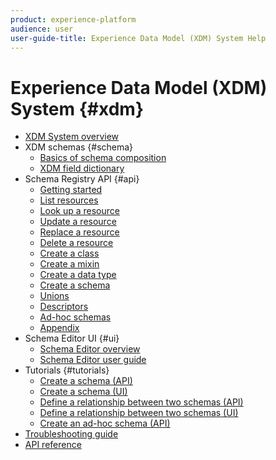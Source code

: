 ```yaml
---
product: experience-platform
audience: user
user-guide-title: Experience Data Model (XDM) System Help
---
```


# Experience Data Model (XDM) System {#xdm}

* [XDM System overview](home.md)
* XDM schemas {#schema}
  * [Basics of schema composition](schema/composition.md)
  * [XDM field dictionary](schema/field-dictionary.md)
* Schema Registry API {#api}
  * [Getting started](api/getting-started.md)
  * [List resources](api/list-resources.md)
  * [Look up a resource](api/look-up-resource.md)
  * [Update a resource](api/update-resource.md)
  * [Replace a resource](api/replace-resource.md)
  * [Delete a resource](api/delete-resource.md)
  * [Create a class](api/create-class.md)
  * [Create a mixin](api/create-mixin.md)
  * [Create a data type](api/create-data-type.md)
  * [Create a schema](api/create-schema.md)
  * [Unions](api/unions.md)
  * [Descriptors](api/descriptors.md)
  * [Ad-hoc schemas](api/ad-hoc.md)
  * [Appendix](api/appendix.md)
* Schema Editor UI {#ui}  
  * [Schema Editor overview](ui/overview.md)
  * [Schema Editor user guide](ui/user-guide.md)
* Tutorials {#tutorials}
  * [Create a schema (API)](https://www.adobe.io/apis/experienceplatform/home/xdm/xdmservices.html#!api-specification/markdown/narrative/tutorials/schema_registry_api_tutorial/schema_registry_api_tutorial.md)
  * [Create a schema (UI)](https://www.adobe.io/apis/experienceplatform/home/xdm/xdmservices.html#!api-specification/markdown/narrative/tutorials/schema_editor_tutorial/schema_editor_tutorial.md)
  * [Define a relationship between two schemas (API)](https://www.adobe.io/apis/experienceplatform/home/xdm/xdmservices.html#!api-specification/markdown/narrative/tutorials/schema_registry_api_tutorial/relationship_descriptor_tutorial.md)
  * [Define a relationship between two schemas (UI)](https://www.adobe.io/apis/experienceplatform/home/xdm/xdmservices.html#!api-specification/markdown/narrative/tutorials/schema_editor_tutorial/schema-relationship-ui-tutorial.md)
  * [Create an ad-hoc schema (API)](https://www.adobe.io/apis/experienceplatform/home/xdm/xdmservices.html#!api-specification/markdown/narrative/tutorials/schema_registry_api_tutorial/adhoc-schema-tutorial.md)
* [Troubleshooting guide](https://www.adobe.io/apis/experienceplatform/home/xdm/xdmservices.html#!api-specification/markdown/narrative/technical_overview/schema_registry/xdm_troubleshooting/xdm_system_faq_and_troubleshooting.md)
* [API reference](https://www.adobe.io/apis/experienceplatform/home/api-reference.html#!acpdr/swagger-specs/schema-registry.yaml)